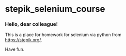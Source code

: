 # stepik_selenium_course
### Hello, dear colleague!

This is a place for homework for selenium via python from https://stepik.org/.

Have fun.
